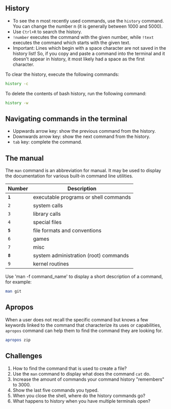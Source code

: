 ## History

* To see the n most recently used commands, use the <code>history</code> command.
You can change the number n (it is generally between 1000 and 5000).
* Use <code>Ctrl+R</code> to search the history.
* <code>!number</code> executes the command with the given number, while <code>!text</code> executes the command which starts with the given text.
* Important: Lines which begin with a space character are not saved in the history list! So, if you copy and paste a command into the terminal and it doesn't appear in history, it most likely had a space as the first character. 

To clear the history, execute the following commands:

```bash
history -c
```

To delete the contents of bash history, run the following command:

```bash
history -w
```

## Navigating commands in the terminal

* Uppwards arrow key: show the previous command from the history.
* Downwards arrow key: show the next command from the history.
* <code>tab</code> key: complete the command.

## The manual

The <code>man</code> command is an abbreviation for manual. 
It may be used to display the documentation for various built-in command line utilities.

| Number | Description |
| --- | --- |
| <code><b>1</b></code> | executable programs or shell commands |
| <code>2</code> | system calls |
| <code>3</code> | library calls |
| <code>4</code> | special files |
| <code><b>5</b></code> | file formats and conventions |
| <code>6</code> | games |
| <code>7</code> | misc |
| <code><b>8</b></code> | system administration (root) commands |
| <code>9</code> | kernel routines |

Use 'man -f command_name' to display a short description of a command, for example:

```bash
man git
```

## Apropos

When a user does not recall the specific command but knows a few keywords linked to the command that characterize its uses or capabilities, <code>apropos</code> command can help them to find the command they are looking for.

```bash
apropos zip
```

## Challenges

1. How to find the command that is used to create a file?
1. Use the <code>man</code> command to display what does the command <code>cat</code> do.
1. Increase the amount of commands your command history "remembers" to 3000.
1. Show the last five commands you typed.
1. When you close the shell, where do the history commands go?
1. What happens to history when you have multiple terminals open?
